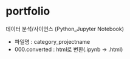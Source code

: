 # portfolio
데이터 분석/사이언스 (Python_Jupyter Notebook)
- 파일명 : category_projectname
- 000.converted : html로 변환(.ipynb -> .html)
